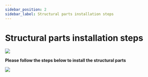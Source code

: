 ```yaml
---
sidebar_position: 2
sidebar_label: Structural parts installation steps
---
```


# Structural parts installation steps

![](https://wiki-media-ef.oss-cn-hongkong.aliyuncs.com/docs/microbit/petal-series/petal-smart-home-explorer-kit/images/petal-smart-home-material-pack-01.png)


**Please follow the steps below to install the structural parts**

![](https://wiki-media-ef.oss-cn-hongkong.aliyuncs.com/docs/microbit/petal-series/petal-smart-home-explorer-kit/images/petal-smart-home-material-pack-02.png)
